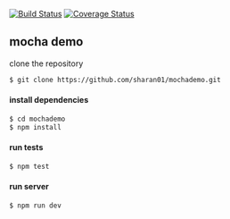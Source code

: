 [![Build Status](https://travis-ci.org/sharan01/mochademo.svg?branch=master)](https://travis-ci.org/sharan01/mochademo)
[![Coverage Status](https://coveralls.io/repos/github/sharan01/mochademo/badge.svg?branch=master)](https://coveralls.io/github/sharan01/mochademo?branch=master)

## mocha demo

clone the repository
```bash
$ git clone https://github.com/sharan01/mochademo.git
```
#### install dependencies
```bash
$ cd mochademo
$ npm install
```
#### run tests
```bash
$ npm test
```
#### run server
```bash
$ npm run dev
```
